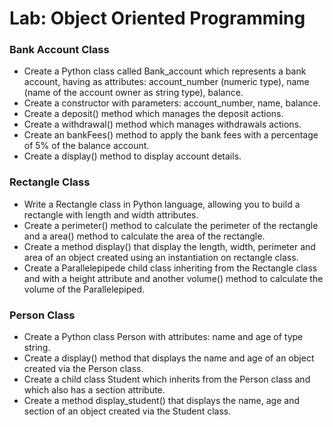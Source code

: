 # Lab: Object Oriented Programming


### Bank Account Class

- Create a Python class called Bank_account which represents a bank account, having as attributes: account_number (numeric type), name (name of the account owner as string type), balance.
- Create a constructor with parameters: account_number, name, balance.
- Create a deposit() method which manages the deposit actions.
- Create a withdrawal() method  which manages withdrawals actions.
- Create an bankFees() method to apply the bank fees with a percentage of 5% of the balance account.
- Create a display() method to display account details.


### Rectangle Class

- Write a Rectangle class in Python language, allowing you to build a rectangle with length and width attributes.
- Create a perimeter() method to calculate the perimeter of the rectangle and a area() method to calculate the area of ​​the rectangle.
- Create a method display() that display the length, width, perimeter and area of an object created using an instantiation on rectangle class.
- Create a Parallelepipede child class inheriting from the Rectangle class and with a height attribute and another volume() method to calculate the volume of the Parallelepiped.

### Person Class

- Create a Python class Person with attributes: name and age of type string.
- Create a display() method that displays the name and age of an object created via the Person class.
- Create a child class Student  which inherits from the Person class and which also has a section attribute.
- Create a method display_student() that displays the name, age and section of an object created via the Student class.

